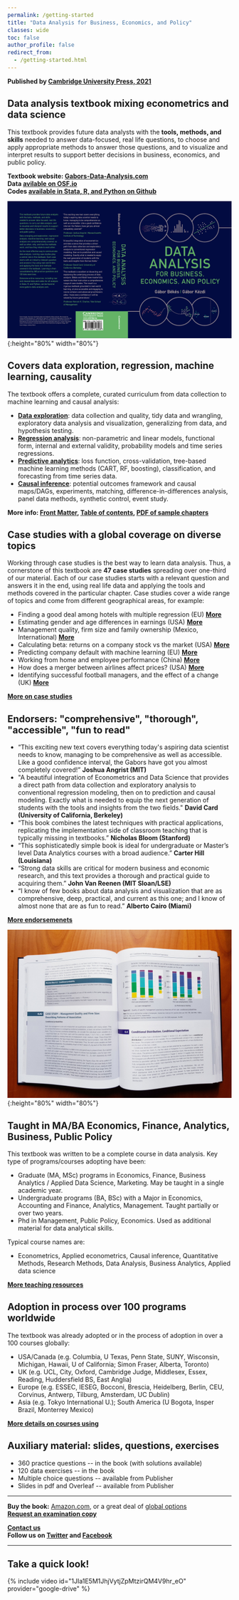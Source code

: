 ```yaml
---
permalink: /getting-started
title: "Data Analysis for Business, Economics, and Policy"
classes: wide
toc: false
author_profile: false
redirect_from:
  - /getting-started.html
---
```


**Published by [Cambridge University Press, 2021](https://www.cambridge.org/highereducation/books/data-analysis-for-business-economics-and-policy/D67A1B0B56176D6D6A92E27F3F82AA20)**  


## Data analysis textbook mixing econometrics and data science
This textbook provides future data analysts with the **tools, methods, and skills** needed to answer data-focused, real life questions, to choose and apply appropriate methods to answer those questions, and to visualize and interpret results to support better decisions in business, economics, and public policy. 

**Textbook website: [Gabors-Data-Analysis.com](https://gabors-data-analysis.com/)**  
**Data [avilable on OSF.io](https://osf.io/7epdj/)**  
**Codes [available in Stata, R, and Python on Github](https://github.com/gabors-data-analysis/da_case_studies)**  

![textbook cover](images/cover-full_hd.png){:height="80%" width="80%"}



## Covers data exploration, regression, machine learning, causality
The textbook offers a complete, curated curriculum from data collection to machine learning and causal analysis:  
* **[Data exploration](/chapters/part-I/)**: data collection and quality, tidy data and wrangling, exploratory data analysis and visualization, generalizing from data, and hypothesis testing. 
* **[Regression analysis](chapters/part-II/)**: non-parametric and linear models, functional form, internal and external validity, probability models and time series regressions. 
* **[Predictive analytics](chapters/part-III/)**: loss function, cross-validation, tree-based machine learning methods (CART, RF, boosting), classification, and forecasting from time series data. 
* **[Causal inference](chapters/part-IV/)**: potential outcomes framework and causal maps/DAGs, experiments, matching, difference-in-differences analysis, panel data methods, synthetic control, event study.  

**More info: [Front Matter](https://assets.cambridge.org/97811084/83018/frontmatter/9781108483018_frontmatter.pdf), [Table of contents](https://assets.cambridge.org/97811084/83018/toc/9781108483018_toc.pdf), [PDF of sample chapters](https://www.book2look.com/vbook.aspx?id=9781108483018)**   

## Case studies with a global coverage on diverse topics  
Working through case studies is the best way to learn data analysis. Thus, a cornerstone of this textbook are **47 case studies** spreading over one-third of our material.  Each of our case studies starts with a relevant question and answers it in the end, using real life data and applying the tools and methods covered in the particular chapter. Case studies cover a wide range of topics and come from different geographical areas, for example:

* Finding a good deal among hotels with multiple regression (EU) [**More**](/casestudies/#ch07a-finding-a-good-deal-among-hotels-with-simple-regression)
* Estimating gender and age differences in earnings (USA) [**More**](/casestudies/#ch09a-estimating-gender-and-age-differences-in-earnings)
* Management quality, firm size and family ownership (Mexico, International) [**More**](/casestudies/#ch04a-management-quality-and-firm-size-describing-patterns-of-association)
* Calculating beta: returns on a company stock vs the market (USA)  [**More**](/casestudies/#ch12a-returns-on-a-company-stock-and-market-returns)
* Predicting company default with machine learning (EU) [**More**](/casestudies/#ch17a-predicting-firm-exit-probability-and-classification)
* Working from home and employee performance (China) [**More**](/casestudies/#ch20a-working-from-home-and-employee-performance)
* How does a merger between airlines affect prices? (USA) [**More**](/casestudies/#ch22a-how-does-a-merger-between-airlines-affect-prices)
* Identifying successful football managers, and the effect of a change (UK) [**More**](/casestudies/#ch24-estimating-the-impact-of-replacing-football-team-managers) 

**[More on case studies](/casestudies/)**


## Endorsers: "comprehensive", "thorough", "accessible", "fun to read"
* “This exciting new text covers everything today's aspiring data scientist needs to know, managing to be comprehensive as well as accessible.  Like a good confidence interval, the Gabors have got you almost completely covered!”  **Joshua Angrist (MIT)**
* "A beautiful integration of Econometrics and Data Science that provides a direct path from data collection and exploratory analysis to conventional regression modeling, then on to prediction and causal modeling. Exactly what is needed to equip the next generation of students with the tools and insights from the two fields." **David Card (University of California, Berkeley)** 
* “This book combines the latest techniques with practical applications, replicating the implementation side of classroom teaching that is typically missing in textbooks.” **Nicholas Bloom (Stanford)**
* “This sophisticatedly simple book is ideal for undergraduate or Master’s level Data Analytics courses with a broad audience.” 
**Carter Hill (Louisiana)**
* “Strong data skills are critical for modern business and economic research, and this text provides a thorough and practical guide to acquiring them.”   **John Van Reenen (MIT Sloan/LSE)**
* “I know of few books about data analysis and visualization that are as comprehensive, deep, practical, and current as this one; and I know of almost none that are as fun to read.”  **Alberto Cairo (Miami)**

[**More endorsemenets**](/endorsements)

![textbook cover](images/book-withpix2.jpg){:height="80%" width="80%"}


## Taught in MA/BA Economics, Finance, Analytics, Business, Public Policy

This textbook was written to be a complete course in data analysis. Key type of programs/courses adopting have been: 
* Graduate (MA, MSc) programs in Economics, Finance, Business Analytics / Applied Data Science, Marketing. May be taught in a single academic year. 
* Undergraduate programs (BA, BSc) with a Major in Economics, Accounting and Finance, Analytics, Management. Taught partially or over two years. 
* Phd in Management, Public Policy, Economics. Used as additional material for data analytical skills. 

Typical course names are: 
* Econometrics, Applied econometrics, Causal inference, Quantitative Methods, Research Methods, Data Analysis, Business Analytics, Applied data science

**[More teaching resources](/resources/)**


## Adoption in process over 100 programs worldwide

The textbook was already adopted or in the process of adoption in over a 100 courses globally: 
* USA/Canada (e.g. Columbia, U Texas, Penn State, SUNY, Wisconsin, Michigan, Hawaii, U of California; Simon Fraser, Alberta, Toronto)
* UK (e.g.  UCL, City, Oxford, Cambridge Judge, Middlesex, Essex, Reading, Huddersfield BS, East Anglia)
* Europe (e.g. ESSEC, IESEG, Bocconi,  Brescia, Heidelberg, Berlin, CEU, Corvinus, Antwerp, Tilburg, Amsterdam, UC Dublin)
* Asia (e.g. Tokyo International U.); South America (U Bogota, Insper Brazil, Monterrey Mexico) 

[**More details on courses using**](/courses-using/)

## Auxiliary material: slides, questions, exercises
* 360 practice questions -- in the book (with solutions available)
* 120 data exercises -- in the book
* Multiple choice questions -- available from Publisher
* Slides in pdf and Overleaf -- available from Publisher

------ 
**Buy the book:** [Amazon.com](https://www.amazon.com/Data-Analysis-Business-Economics-Policy-dp-1108716202/dp/1108716202/ref=mt_other?_encoding=UTF8&me=&qid=), or a great deal of [global options](/order)  
[**Request an examination copy**](https://www.cambridge.org/highereducation/books/data-analysis-for-business-economics-and-policy/D67A1B0B56176D6D6A92E27F3F82AA20/examination-copy/login)  

[**Contact us**](/contact-us/)   
**Follow us on [Twitter](https://twitter.com/Gabors_Data) and [Facebook](https://www.facebook.com/gaborsdata)** 

-------

## Take a quick look!

{% include video id="1JIa1E5M1JhjVytjZpMtzirQM4V9hr_eO" provider="google-drive" %}




